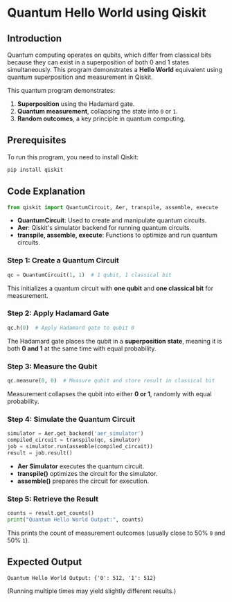 # Quantum Hello World using Qiskit

## Introduction
Quantum computing operates on qubits, which differ from classical bits because they can exist in a superposition of both 0 and 1 states simultaneously. This program demonstrates a **Hello World** equivalent using quantum superposition and measurement in Qiskit.

This quantum program demonstrates:
1. **Superposition** using the Hadamard gate.
2. **Quantum measurement**, collapsing the state into `0` or `1`.
3. **Random outcomes**, a key principle in quantum computing.

## Prerequisites
To run this program, you need to install Qiskit:
```bash
pip install qiskit
```

## Code Explanation
```python
from qiskit import QuantumCircuit, Aer, transpile, assemble, execute
```
- **QuantumCircuit**: Used to create and manipulate quantum circuits.
- **Aer**: Qiskit's simulator backend for running quantum circuits.
- **transpile, assemble, execute**: Functions to optimize and run quantum circuits.

### Step 1: Create a Quantum Circuit
```python
qc = QuantumCircuit(1, 1)  # 1 qubit, 1 classical bit
```
This initializes a quantum circuit with **one qubit** and **one classical bit** for measurement.

### Step 2: Apply Hadamard Gate
```python
qc.h(0)  # Apply Hadamard gate to qubit 0
```
The Hadamard gate places the qubit in a **superposition state**, meaning it is both **0 and 1** at the same time with equal probability.

### Step 3: Measure the Qubit
```python
qc.measure(0, 0)  # Measure qubit and store result in classical bit
```
Measurement collapses the qubit into either **0 or 1**, randomly with equal probability.

### Step 4: Simulate the Quantum Circuit
```python
simulator = Aer.get_backend('aer_simulator')
compiled_circuit = transpile(qc, simulator)
job = simulator.run(assemble(compiled_circuit))
result = job.result()
```
- **Aer Simulator** executes the quantum circuit.
- **transpile()** optimizes the circuit for the simulator.
- **assemble()** prepares the circuit for execution.

### Step 5: Retrieve the Result
```python
counts = result.get_counts()
print("Quantum Hello World Output:", counts)
```
This prints the count of measurement outcomes (usually close to 50% `0` and 50% `1`).

## Expected Output
```
Quantum Hello World Output: {'0': 512, '1': 512}
```
(Running multiple times may yield slightly different results.)
